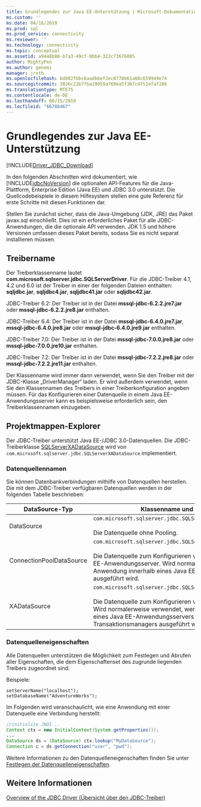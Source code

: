 ```yaml
---
title: Grundlegendes zur Java EE-Unterstützung | Microsoft-Dokumentation
ms.custom: ''
ms.date: 04/16/2019
ms.prod: sql
ms.prod_service: connectivity
ms.reviewer: ''
ms.technology: connectivity
ms.topic: conceptual
ms.assetid: a9448b80-b7a3-49cf-8bb4-322c73676005
author: MightyPen
ms.author: genemi
manager: jroth
ms.openlocfilehash: bd082fbbc6aadbbef2ec8778b61a68c659949e74
ms.sourcegitcommit: 3026c22b7fba19059a769ea5f367c4f51efaf286
ms.translationtype: MTE75
ms.contentlocale: de-DE
ms.lasthandoff: 06/15/2019
ms.locfileid: "66788467"
---
```

# <a name="understanding-java-ee-support"></a>Grundlegendes zur Java EE-Unterstützung

[!INCLUDE[Driver_JDBC_Download](../../includes/driver_jdbc_download.md)]

In den folgenden Abschnitten wird dokumentiert, wie [!INCLUDE[jdbcNoVersion](../../includes/jdbcnoversion_md.md)] die optionalen API-Features für die Java-Plattform, Enterprise Edition (Java EE) und JDBC 3.0 unterstützt. Die Quellcodebeispiele in diesem Hilfesystem stellen eine gute Referenz für erste Schritte mit diesen Funktionen dar.  
  
Stellen Sie zunächst sicher, dass die Java-Umgebung (JDK, JRE) das Paket javax.sql einschließt. Dies ist ein erforderliches Paket für alle JDBC-Anwendungen, die die optionale API verwenden. JDK 1.5 und höhere Versionen umfassen dieses Paket bereits, sodass Sie es nicht separat installieren müssen.  
  
## <a name="driver-name"></a>Treibername

Der Treiberklassenname lautet **com.microsoft.sqlserver.jdbc.SQLServerDriver**. Für die JDBC-Treiber 4.1, 4.2 und 6.0 ist der Treiber in einer der folgenden Dateien enthalten: **sqljdbc.jar**, **sqljdbc4.jar**, **sqljdbc41.jar** oder **sqljdbc42.jar**.

JDBC-Treiber 6.2: Der Treiber ist in der Datei **mssql-jdbc-6.2.2.jre7.jar** oder **mssql-jdbc-6.2.2.jre8.jar** enthalten.

JDBC-Treiber 6.4: Der Treiber ist in der Datei **mssql-jdbc-6.4.0.jre7.jar**, **mssql-jdbc-6.4.0.jre8.jar** oder **mssql-jdbc-6.4.0.jre9.jar** enthalten.

JDBC-Treiber 7.0: Der Treiber ist in der Datei **mssql-jdbc-7.0.0.jre8.jar** oder **mssql-jdbc-7.0.0.jre10.jar** enthalten.

JDBC-Treiber 7.2: Der Treiber ist in der Datei **mssql-jdbc-7.2.2.jre8.jar** oder **mssql-jdbc-7.2.2.jre11.jar** enthalten.
  
Der Klassenname wird immer dann verwendet, wenn Sie den Treiber mit der JDBC-Klasse „DriverManager“ laden. Er wird außerdem verwendet, wenn Sie den Klassennamen des Treibers in einer Treiberkonfiguration angeben müssen. Für das Konfigurieren einer Datenquelle in einem Java EE-Anwendungsserver kann es beispielsweise erforderlich sein, den Treiberklassennamen einzugeben.  
  
## <a name="data-sources"></a>Projektmappen-Explorer

Der JDBC-Treiber unterstützt Java EE-/JDBC 3.0-Datenquellen. Die JDBC-Treiberklasse [SQLServerXADataSource](../../connect/jdbc/reference/sqlserverxadatasource-class.md) wird von `com.microsoft.sqlserver.jdbc.SQLServerXADataSource` implementiert.  
  
### <a name="datasource-names"></a>Datenquellennamen

Sie können Datenbankverbindungen mithilfe von Datenquellen herstellen. Die mit dem JDBC-Treiber verfügbaren Datenquellen werden in der folgenden Tabelle beschrieben:  
  
|DataSource-Typ|Klassenname und Beschreibung|  
|---------------|--------------------------|  
|DataSource|`com.microsoft.sqlserver.jdbc.SQLServerDataSource` <br/> <br/> Die Datenquelle ohne Pooling.|  
|ConnectionPoolDataSource|`com.microsoft.sqlserver.jdbc.SQLServerConnectionPoolDataSource` <br/> <br/> Die Datenquelle zum Konfigurieren von Verbindungspools für Java EE-Anwendungsserver. Wird normalerweise verwendet, wenn die Anwendung innerhalb eines Java EE-Anwendungsservers ausgeführt wird.|  
|XADataSource|`com.microsoft.sqlserver.jdbc.SQLServerXADataSource` <br/> <br/> Die Datenquelle zum Konfigurieren von Java EE-XA-Datenquellen. Wird normalerweise verwendet, wenn die Anwendung innerhalb eines Java EE-Anwendungsservers und eines XA-Transaktionsmanagers ausgeführt wird.|  
  
### <a name="data-source-properties"></a>Datenquelleneigenschaften

Alle Datenquellen unterstützen die Möglichkeit zum Festlegen und Abrufen aller Eigenschaften, die dem Eigenschaftenset des zugrunde liegenden Treibers zugeordnet sind.  
  
Beispiele:  
  
`setServerName("localhost");`  
`setDatabaseName("AdventureWorks");`  
  
Im Folgenden wird veranschaulicht, wie eine Anwendung mit einer Datenquelle eine Verbindung herstellt:  

```java
//initialize JNDI ..  
Context ctx = new InitialContext(System.getProperties());
...
DataSource ds = (DataSource) ctx.lookup("MyDataSource");
Connection c = ds.getConnection("user", "pwd");  
```

Weitere Informationen zu den Datenquelleneigenschaften finden Sie unter [Festlegen der Datenquelleneigenschaften](../../connect/jdbc/setting-the-data-source-properties.md).  
  
## <a name="see-also"></a>Weitere Informationen

[Overview of the JDBC Driver (Übersicht über den JDBC-Treiber)](../../connect/jdbc/overview-of-the-jdbc-driver.md)  
